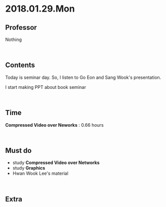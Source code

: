 # 2018.01.29.Mon<br>
## Professor<br>

Nothing<br>

<br>

## Contents<br>

Today is seminar day. So, I listen to Go Eon and Sang Wook's presentation.<br>

I start making PPT about book seminar<br>

<br>

## Time<br>

**Compressed Video over Neworks** : 0.66 hours

<br>

## Must do<br>
- study **Compressed Video over Networks**<br>
- study **Graphics**<br>
- Hwan Wook Lee's material<br>

<br>

## Extra<br>